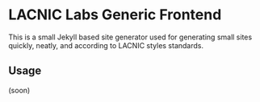 # LACNIC Labs Generic Frontend

This is a small Jekyll based site generator used for generating small sites quickly, neatly, and according to LACNIC styles standards.

## Usage
(soon)
